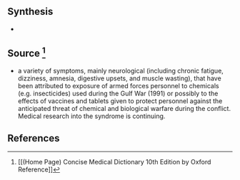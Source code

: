 ## Synthesis
- 
## Source [^1]
- a variety of symptoms, mainly neurological (including chronic fatigue, dizziness, amnesia, digestive upsets, and muscle wasting), that have been attributed to exposure of armed forces personnel to chemicals (e.g. insecticides) used during the Gulf War (1991) or possibly to the effects of vaccines and tablets given to protect personnel against the anticipated threat of chemical and biological warfare during the conflict. Medical research into the syndrome is continuing.
## References

[^1]: [[(Home Page) Concise Medical Dictionary 10th Edition by Oxford Reference]]